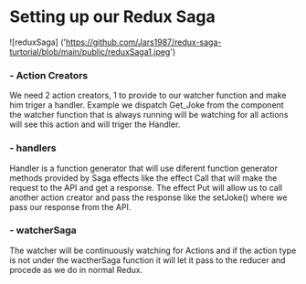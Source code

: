 # Setting up our Redux Saga

![reduxSaga]
('https://github.com/Jars1987/redux-saga-turtorial/blob/main/public/reduxSaga1.jpeg')

### - Action Creators

We need 2 action creators, 1 to provide to our watcher function and make him
triger a handler. Example we dispatch Get_Joke from the component the watcher
function that is always running will be watching for all actions will see this
action and will triger the Handler.

### - handlers

Handler is a function generator that will use diferent function generator
methods provided by Saga effects like the effect Call that will make the request
to the API and get a response. The effect Put will allow us to call another
action creator and pass the response like the setJoke() where we pass our
response from the API.

### - watcherSaga

The watcher will be continuously watching for Actions and if the action type is
not under the wactherSaga function it will let it pass to the reducer and
procede as we do in normal Redux.
